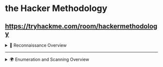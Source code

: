 # the Hacker Methodology

https://tryhackme.com/room/hackermethodology
---

<details>
  <summary>🔎 Reconnaissance Overview</summary>
<!--content-->

> - Google (specifically Google Dorking)

> - Wikipedia

> - PeopleFinder.com

> - who.is

> - sublist3r

> -  hunter.io

> - builtwith.com

> - wappalyzer




  
<!--content-->
</details>



---



<details>
    <summary>🌍 Enumeration and Scanning Overview</summary>
<!--content-->

 - nmap
 
 - dirb
 
 - metasploit
 
 - exploit-db
 
 - Burp Suite

 - dirbuster (similar to dirb but with a cooler name, and with a user interface)
   
 - enum4linux (tool used specifically for Linux to find vulnerabilities)
   
 - metasploit (this tool is mostly used for exploitation, but it also has some built-in enumeration tools)

 - and more....



  
<!--content-->
  
</details>








